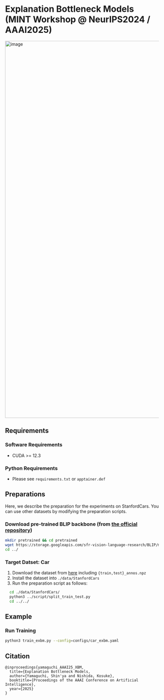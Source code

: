 # Explanation Bottleneck Models (MINT Workshop @ NeurIPS2024 / AAAI2025)

<img width="1229" alt="image" src="https://github.com/user-attachments/assets/036f0198-bd9f-4f6a-b435-d882b61826c7" />

## Requirements
### Software Requirements
* CUDA >= 12.3
### Python Requirements
* Please see `requirements.txt` or `apptainer.def`

## Preparations
Here, we describe the preparation for the experiments on StanfordCars.
You can use other datasets by modifying the preparation scripts.
### Download pre-trained BLIP backbone (from [the official repository](https://github.com/salesforce/BLIP))
```sh
mkdir pretrained && cd pretrained
wget https://storage.googleapis.com/sfr-vision-language-research/BLIP/models/model_base_caption_capfilt_large.pth
cd ../
```
### Target Datset: Car
  1. Download the dataset from [here](https://ai.stanford.edu/~jkrause/cars/car_dataset.html) including `{train,test}_annos.npz`
  2. Install the dataset into `./data/StanfordCars`
  3. Run the preparation script as follows:
```sh
  cd ./data/StanfordCars/
  python3 ../script/split_train_test.py
  cd ../../
```

## Example
### Run Training

```sh
python3 train_exbm.py --config=configs/car_exbm.yaml
```
## Citation
```
@inproceedings{yamaguchi_AAAI25_XBM,
  title={Explanation Bottleneck Models,
  author={Yamaguchi, Shin'ya and Nishida, Kosuke},
  booktitle={Proceedings of the AAAI Conference on Artificial Intelligence},
  year={2025}
}
```

